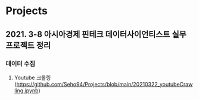 # Projects
## 2021. 3-8 아시아경제 핀테크 데이터사이언티스트 실무 프로젝트 정리
### 데이터 수집
  1. Youtube 크롤링 (https://github.com/Seho94/Projects/blob/main/20210322_youtubeCrawling.ipynb) 

